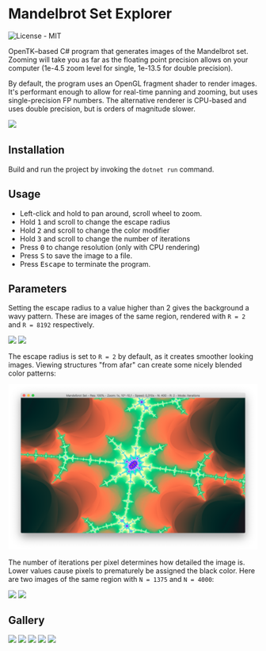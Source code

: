 Mandelbrot Set Explorer
=============
![License - MIT](https://img.shields.io/github/license/JakuJ/mandelbrot-set-explorer.svg)

OpenTK–based C# program that generates images of the Mandelbrot set.
Zooming will take you as far as the floating point precision allows on your computer (1e-4.5 zoom level for single, 1e-13.5 for double precision).

By default, the program uses an OpenGL fragment shader to render images.
It's performant enough to allow for real-time panning and zooming, but uses single-precision FP numbers.
The alternative renderer is CPU-based and uses double precision, but is orders of magnitude slower.

![](./Examples/titular.png?raw=true)

Installation
------

Build and run the project by invoking the `dotnet run` command.

Usage
------

* Left-click and hold to pan around, scroll wheel to zoom.
* Hold <kbd>1</kbd> and scroll to change the escape radius
* Hold <kbd>2</kbd> and scroll to change the color modifier
* Hold <kbd>3</kbd> and scroll to change the number of iterations
* Press <kbd>0</kbd> to change resolution (only with CPU rendering)
* Press <kbd>S</kbd> to save the image to a file.
* Press <kbd>Escape</kbd> to terminate the program.

Parameters
----
Setting the escape radius to a value higher than 2 gives the background a wavy pattern.
These are images of the same region, rendered with `R = 2` and `R = 8192` respectively.

![](./Examples/low_radius.png?raw=true)
![](./Examples/high_radius.png?raw=true)

The escape radius is set to `R = 2` by default, as it creates smoother looking images.
Viewing structures "from afar" can create some nicely blended color patterns:

![](./Examples/nice_colours.png?raw=true)

The number of iterations per pixel determines how detailed the image is.
Lower values cause pixels to prematurely be assigned the black color.
Here are two images of the same region with `N = 1375` and `N = 4000`:

![](./Examples/low_iterations.png?raw=true)
![](./Examples/high_iterations.png?raw=true)

Gallery
-------

![](./Examples/minibrot.png?raw=true)
![](./Examples/dragon.png?raw=true)
![](./Examples/recursion.png?raw=true)
![](./Examples/blade.png?raw=true)
![](./Examples/infinite_detail.png?raw=true)